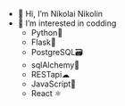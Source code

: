 - 👋 Hi, I’m Nikolai Nikolin
- 👀 I’m interested in codding
    - Python🐍
    - Flask📯
    - PostgreSQL🗃️
    - sqlAlchemy🐘
    - RESTapi☁
    - JavaScript📙
    - React ⚛️ 

<!---
Nikolai-Nikolin/Nikolai-Nikolin is a ✨ special ✨ repository because its `README.md` (this file) appears on your GitHub profile.
You can click the Preview link to take a look at your changes.
--->
